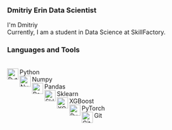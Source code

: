 
### Dmitriy Erin Data Scientist
I'm Dmitriy
<br>
Currently, I am a student in Data Science at SkillFactory. 


### Languages and Tools
<br>
<img align="left" alt="Python" title="Python" width="26px" src="https://upload.wikimedia.org/wikipedia/commons/thumb/c/c3/Python-logo-notext.svg/1200px-Python-logo-notext.svg.png" /> Python<br>
<img align="left" alt="Numpy" title="Numpy" width="26px" src="https://cdn.worldvectorlogo.com/logos/numpy.svg" />Numpy      <br>
<img align="left" alt="Pandas" title="Pandas" width="26px" src="https://upload.wikimedia.org/wikipedia/commons/thumb/2/22/Pandas_mark.svg/800px-Pandas_mark.svg.png" /> Pandas <br>
<img align="left" alt="Sklearn" title="Sklearn" width="26px" src="https://upload.wikimedia.org/wikipedia/commons/0/05/Scikit_learn_logo_small.svg"/> Sklearn <br>
<img align="left" alt="XGBoost" title="XGBoost" width="26px" src="https://upload.wikimedia.org/wikipedia/commons/6/69/XGBoost_logo.png" /> XGBoost<br>
<img align="left" alt="PyTorch" title="PyTorch" width="26px" src="https://seeklogo.com/images/P/pytorch-logo-84F95D0AF5-seeklogo.com.png" />PyTorch <br>
<img align="left" alt="Git" title="Git" width="26px" src="https://git-scm.com/images/logos/downloads/Git-Icon-1788C.png" />Git<br>
